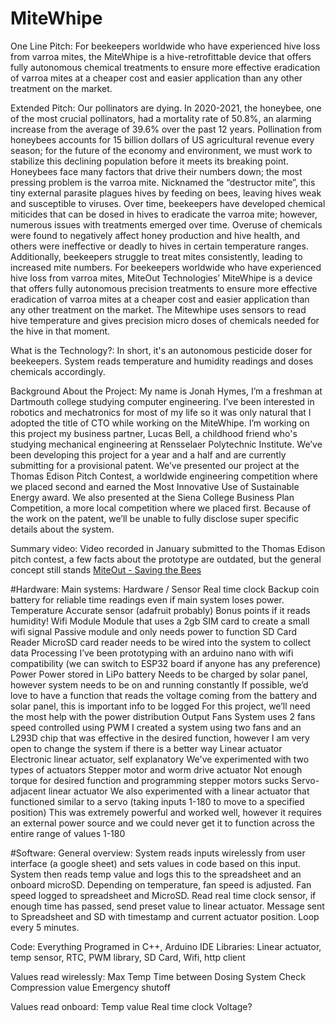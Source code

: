 # MiteWhipe
One Line Pitch: 
  For beekeepers worldwide who have experienced hive loss from varroa mites, the MiteWhipe is a hive-retrofittable device that offers fully autonomous chemical treatments to ensure more effective eradication of varroa mites at a cheaper cost and easier application than any other treatment on the market.

Extended Pitch: 
  Our pollinators are dying. In 2020-2021, the honeybee, one of the most crucial pollinators, had a mortality rate of 50.8%, an alarming increase from the average of 39.6% over the past 12 years. Pollination from honeybees accounts for 15 billion dollars of US agricultural revenue every season; for the future of the economy and environment, we must work to stabilize this declining population before it meets its breaking point.
  Honeybees face many factors that drive their numbers down; the most pressing problem is the varroa mite. Nicknamed the “destructor mite”, this tiny external parasite plagues hives by feeding on bees, leaving hives weak and susceptible to viruses. Over time, beekeepers have developed chemical miticides that can be dosed in hives to eradicate the varroa mite; however, numerous issues with treatments emerged over time. Overuse of chemicals were found to negatively affect honey production and hive health, and others were ineffective or deadly to hives in certain temperature ranges. Additionally, beekeepers struggle to treat mites consistently, leading to increased mite numbers.
  For beekeepers worldwide who have experienced hive loss from varroa mites, MiteOut Technologies’ MiteWhipe is a device that offers fully autonomous precision treatments to ensure more effective eradication of varroa mites at a cheaper cost and easier application than any other treatment on the market. The Mitewhipe uses sensors to read hive temperature and gives precision micro doses of chemicals needed for the hive in that moment. 

What is the Technology?: 
  In short, it's an autonomous pesticide doser for beekeepers. System reads temperature and humidity readings and doses chemicals accordingly.

Background About the Project: 
  My name is Jonah Hymes, I’m a freshman at Dartmouth college studying computer engineering. I’ve been interested in robotics and mechatronics for most of my life so it was only natural that I adopted the title of CTO while working on the MiteWhipe. I’m working on this project my business partner, Lucas Bell, a childhood friend who's studying mechanical engineering at Rensselaer Polytechnic Institute. We’ve been developing this project for a year and a half and are currently submitting for a provisional patent. We’ve presented our project at the Thomas Edison Pitch Contest, a worldwide engineering competition where we placed second and earned the Most Innovative Use of Sustainable Energy award. We also presented at the Siena College Business Plan Competition, a more local competition where we placed first. Because of the work on the patent, we’ll be unable to fully disclose super specific details about the system.

Summary video: 
  Video recorded in January submitted to the Thomas Edison pitch contest, a few facts about the prototype are outdated, but the general concept still stands
[MiteOut - Saving the Bees](https://youtu.be/XGiNIPwtm90)

#Hardware: 
Main systems:
Hardware / Sensor
Real time clock 
Backup coin battery for reliable time readings even if main system loses power.
Temperature
Accurate sensor (adafruit probably)
Bonus points if it reads humidity!
Wifi Module
Module that uses a 2gb SIM card to create a small wifi signal
Passive module and only needs power to function
SD Card Reader
MicroSD card reader needs to be wired into the system to collect data
Processing
I’ve been prototyping with an arduino nano with wifi compatibility (we can switch to ESP32 board if anyone has any preference)
Power
Power stored in LiPo battery
Needs to be charged by solar panel, however system needs to be on and running constantly
If possible, we’d love to have a function that reads the voltage coming from the battery and solar panel, this is important info to be logged
For this project, we’ll need the most help with the power distribution 
Output
Fans
System uses 2 fans speed controlled using PWM
I created a system using two fans and an L293D chip that was effective in the desired function, however I am very open to change the system if there is a better way
Linear actuator
Electronic linear actuator, self explanatory
We've experimented with two types of actuators
Stepper motor and worm drive actuator
Not enough torque for desired function and programming stepper motors sucks
Servo-adjacent linear actuator
We also experimented with a linear actuator that functioned similar to a servo (taking inputs 1-180 to move to a specified position)
This was extremely powerful and worked well, however it requires an external power source and we could never get it to function across the entire range of values 1-180

#Software: 
General overview: System reads inputs wirelessly from user interface (a google sheet) and sets values in code based on this input. System then reads temp value and logs this to the spreadsheet and an onboard microSD. Depending on temperature, fan speed is adjusted. Fan speed logged to spreadsheet and MicroSD. Read real time clock sensor, if enough time has passed, send preset value to linear actuator. Message sent to Spreadsheet and SD with timestamp and current actuator position. Loop every 5 minutes.

Code: Everything Programed in C++, Arduino IDE
Libraries: Linear actuator, temp sensor, RTC, PWM library, SD Card, Wifi, http client

Values read wirelessly:
Max Temp
Time between Dosing
System Check
Compression value
Emergency shutoff

Values read onboard:
Temp value
Real time clock
Voltage?

